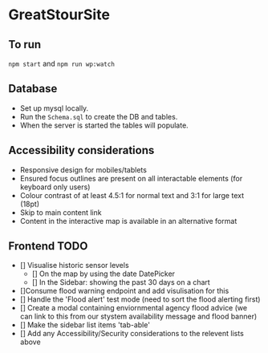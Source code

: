 # GreatStourSite

## To run
`npm start` and `npm run wp:watch`

## Database
- Set up mysql locally.
- Run the `Schema.sql` to create the DB and tables.
- When the server is started the tables will populate.

## Accessibility considerations
- Responsive design for mobiles/tablets
- Ensured focus outlines are present on all interactable elements (for keyboard only users)
- Colour contrast of at least 4.5:1 for normal text and 3:1 for large text (18pt)
- Skip to main content link
- Content in the interactive map is available in an alternative format


## Frontend TODO
- [] Visualise historic sensor levels
  - [] On the map by using the date DatePicker
  - [] In the Sidebar: showing the past 30 days on a chart
- []Consume flood warning endpoint and add visulisation for this
- [] Handle the 'Flood alert' test mode (need to sort the flood alerting first)
- [] Create a modal containing enviornmental agency flood advice (we can link to this from our stystem availability message and flood banner)
- [] Make the sidebar list items 'tab-able'
- [] Add any Accessibility/Security considerations to the relevent lists above
